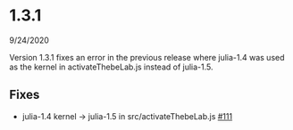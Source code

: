 # 1.3.1
9/24/2020

Version 1.3.1 fixes an error in the previous release where julia-1.4 was used as the kernel in activateThebeLab.js instead of julia-1.5.

## Fixes
* julia-1.4 kernel -> julia-1.5 in src/activateThebeLab.js
  [#111](https://github.com/LibreTexts/ckeditor-binder-plugin/pull/111)
